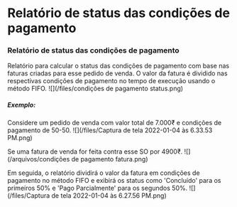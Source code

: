 # Relatório de status das condições de pagamento


### Relatório de status das condições de pagamento


Relatório para calcular o status das condições de pagamento com base nas faturas criadas para esse pedido de venda. O valor da fatura é dividido nas respectivas condições de pagamento no tempo de execução usando o método FIFO.
![](/files/condições de pagamento status.png)


##### Exemplo:


Considere um pedido de venda com valor total de 7.000₹ e condições de pagamento de 50-50.
![](/files/Captura de tela 2022-01-04 às 6.33.53 PM.png)


Se uma fatura de venda for feita contra esse SO por 4900₹.
![](/arquivos/condições de pagamento fatura.png)


Em seguida, o relatório dividirá o valor da fatura em condições de pagamento no método FIFO e exibirá os status como 'Concluído' para os primeiros 50% e 'Pago Parcialmente' para os segundos 50%.
![](/files/Captura de tela 2022-01-04 às 6.27.56 PM.png)